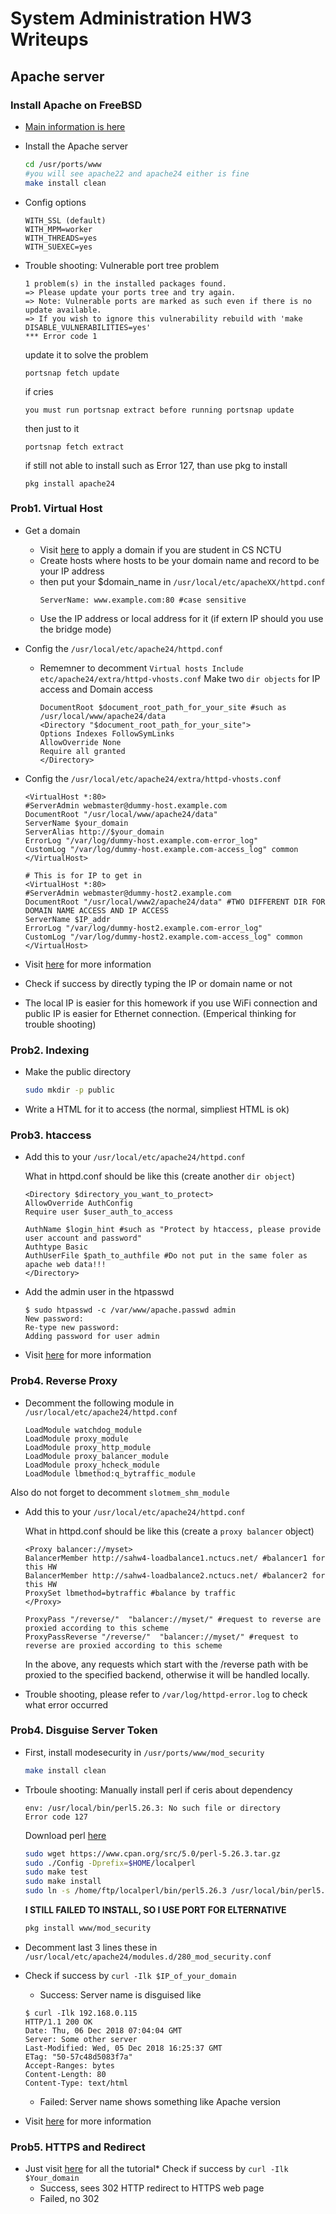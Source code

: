 # System Administration HW3 Writeups

## Apache server
### Install Apache on FreeBSD
* [Main information is here](https://www.freebsd.org/doc/zh_TW/books/handbook/network-apache.html)
* Install the Apache server
    ```sh
    cd /usr/ports/www 
    #you will see apache22 and apache24 either is fine
    make install clean
    ```
* Config options
    ```
    WITH_SSL (default)
    WITH_MPM=worker
    WITH_THREADS=yes
    WITH_SUEXEC=yes
    ```
* Trouble shooting: Vulnerable port tree problem
    ```
    1 problem(s) in the installed packages found.
    => Please update your ports tree and try again.
    => Note: Vulnerable ports are marked as such even if there is no update available.
    => If you wish to ignore this vulnerability rebuild with 'make DISABLE_VULNERABILITIES=yes'
    *** Error code 1
    ```

    update it to solve the problem
    ```
    portsnap fetch update
    ```
    if cries
    ```
    you must run portsnap extract before running portsnap update
    ```
    then just to it

    ```
    portsnap fetch extract
    ```

    if still not able to install such as Error 127, than use pkg to install
    ```
    pkg install apache24
    ```
### Prob1. Virtual Host

* Get a domain
    * Visit [here](https://www.nctucs.net) to apply a domain if you are student in CS NCTU
    * Create hosts where hosts to be your domain name and record to be your IP address
    * then put your $domain_name in `/usr/local/etc/apacheXX/httpd.conf`
        ```
        ServerName: www.example.com:80 #case sensitive
        ```
    * Use the IP address or local address for it (if extern IP should you use the bridge mode)
* Config the `/usr/local/etc/apache24/httpd.conf`
    * Rememner to decomment `Virtual hosts Include etc/apache24/extra/httpd-vhosts.conf`
    Make two `dir objects` for IP access and Domain access
        ```
        DocumentRoot $document_root_path_for_your_site #such as /usr/local/www/apache24/data
        <Directory "$document_root_path_for_your_site">
        Options Indexes FollowSymLinks
        AllowOverride None
        Require all granted
        </Directory>
        ```
* Config the `/usr/local/etc/apache24/extra/httpd-vhosts.conf`
    ```
    <VirtualHost *:80>
   	#ServerAdmin webmaster@dummy-host.example.com
    DocumentRoot "/usr/local/www/apache24/data"
    ServerName $your_domain
    ServerAlias http://$your_domain
    ErrorLog "/var/log/dummy-host.example.com-error_log"
    CustomLog "/var/log/dummy-host.example.com-access_log" common
    </VirtualHost>

    # This is for IP to get in
    <VirtualHost *:80>
    #ServerAdmin webmaster@dummy-host2.example.com
    DocumentRoot "/usr/local/www2/apache24/data" #TWO DIFFERENT DIR FOR DOMAIN NAME ACCESS AND IP ACCESS
    ServerName $IP_addr
    ErrorLog "/var/log/dummy-host2.example.com-error_log"
    CustomLog "/var/log/dummy-host2.example.com-access_log" common
    </VirtualHost>
    ```
* Visit [here](https://vannilabetter.blogspot.com/2017/12/freebsd-apachephp.html?m=1&fbclid=IwAR0uqICO3YzKjq37YPKgO4BIAJyy0h3bpEkroF_NADtx6RiQb4svQemsoik) for more information 
* Check if success by directly typing the IP or domain name or not

* The local IP is easier for this homework if you use WiFi connection and public IP is easier for Ethernet connection. (Emperical thinking for trouble shooting)

### Prob2. Indexing
* Make the public directory
    ```sh
    sudo mkdir -p public
    ```
* Write a HTML for it to access (the normal, simpliest HTML is ok)

### Prob3. htaccess
* Add this to your `/usr/local/etc/apache24/httpd.conf`
    
    What in httpd.conf should be like this (create another `dir object`)
    ```
    <Directory $directory_you_want_to_protect>
    AllowOverride AuthConfig
    Require user $user_auth_to_access

    AuthName $login_hint #such as "Protect by htaccess, please provide user account and password"
    Authtype Basic
    AuthUserFile $path_to_authfile #Do not put in the same foler as apache web data!!!
    </Directory>

    ```
* Add the admin user in the htpasswd
    ```
    $ sudo htpasswd -c /var/www/apache.passwd admin
    New password:
    Re-type new password:
    Adding password for user admin
    ```
* Visit [here](http://linux.vbird.org/linux_server/0360apache.php#www_adv_htaccess) for more information


### Prob4. Reverse Proxy
* Decomment the following module in `/usr/local/etc/apache24/httpd.conf`
    ```
    LoadModule watchdog_module
    LoadModule proxy_module
    LoadModule proxy_http_module
    LoadModule proxy_balancer_module
    LoadModule proxy_hcheck_module
    LoadModule lbmethod:q_bytraffic_module
    ```
Also do not forget to decomment `slotmem_shm_module`
* Add this to your `/usr/local/etc/apache24/httpd.conf`

    What in httpd.conf should be like this (create a `proxy balancer` object)
    ```
    <Proxy balancer://myset>
    BalancerMember http://sahw4-loadbalance1.nctucs.net/ #balancer1 for this HW
    BalancerMember http://sahw4-loadbalance2.nctucs.net/ #balancer2 for this HW
    ProxySet lbmethod=bytraffic #balance by traffic
    </Proxy>

    ProxyPass "/reverse/"  "balancer://myset/" #request to reverse are proxied according to this scheme
    ProxyPassReverse "/reverse/"  "balancer://myset/" #request to reverse are proxied according to this scheme
    ```
    In the above, any requests which start with the /reverse path with be proxied to the specified backend, otherwise it will be handled locally.

* Trouble shooting, please refer to `/var/log/httpd-error.log` to check what error occurred

### Prob4. Disguise Server Token

* First, install modesecurity in `/usr/ports/www/mod_security`
    ```sh
    make install clean
    ```
* Trboule shooting: Manually install perl if ceris about dependency
    ```
    env: /usr/local/bin/perl5.26.3: No such file or directory
    Error code 127
    ```
    Download perl [here](http://www.cpan.org/src/)

    ```sh
    sudo wget https://www.cpan.org/src/5.0/perl-5.26.3.tar.gz
    sudo ./Config -Dprefix=$HOME/localperl
    sudo make test
    sudo make install
    sudo ln -s /home/ftp/localperl/bin/perl5.26.3 /usr/local/bin/perl5.26.3
    ```

    **I STILL FAILED TO INSTALL, SO I USE PORT FOR ELTERNATIVE**

    ```sh
    pkg install www/mod_security
    ```

* Decomment last 3 lines these in `/usr/local/etc/apache24/modules.d/280_mod_security.conf`
* Check if success by `curl -Ilk $IP_of_your_domain`
    * Success: Server name is disguised like
    ```
    $ curl -Ilk 192.168.0.115
    HTTP/1.1 200 OK
    Date: Thu, 06 Dec 2018 07:04:04 GMT
    Server: Some other server
    Last-Modified: Wed, 05 Dec 2018 16:25:37 GMT
    ETag: "50-57c48d5083f7a"
    Accept-Ranges: bytes
    Content-Length: 80
    Content-Type: text/html
    ```
    * Failed: Server name shows something like Apache version
* Visit [here](http://bojack.pixnet.net/blog/post/31610515-%E3%80%90freebsd%E3%80%91%E5%9C%A8-apache-%E4%B8%8A%E9%9D%A2%E5%AE%89%E8%A3%9D-modsecutiry-%28open-sourc) for more information


### Prob5. HTTPS and Redirect
* Just visit [here](https://blog.csdn.net/ithomer/article/details/50433363) for all the tutorial* Check if success by `curl -Ilk $Your_domain`
    * Success, sees 302 HTTP redirect to HTTPS web page
    * Failed, no 302

